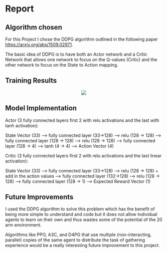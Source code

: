 # Report

## Algorithm chosen

For this Project I chose the DDPG algorithm outlined in the following paper https://arxiv.org/abs/1509.02971. 

The basic idea of DDPG is to have both an Actor network and a Critic Network that allows one network to focus on the Q-values (Critic) and the other network to focus on the State to Action mapping. 

## Training Results

<div style="text-align:center"><img src="/TrainingScores.gif" /></div>

## Model Implementation

Actor (3 fully connected layers first 2 with relu activations and the last with tanh activation):

State Vector (33) --> fully connected layer (33->128) --> relu (128 -> 128) --> fully connected layer (128 -> 128) --> relu (128 -> 128) --> fully connected layer (128 -> 4) --> tanh (4 -> 4) --> Action Vector (4)

Critic (3 fully connected layers first 2 with relu activations and the last linear activation):

State Vector (33) --> fully connected layer (33->128) --> relu (128 -> 128) + add in the action values -->  fully connected layer (132->128) --> relu (128 -> 128) --> fully connected layer (128 -> 1) --> Expected Reward Vector (1)

## Future Improvements

I used the DDPG algorithm to solve this problem which has the benefit of being more simple to understand and code but it does not allow individual agents to learn on their own and thus wastes some of the potential of the 20 arm environment.

Algorithms like PPO, A3C, and D4PG that use multiple (non-interacting, parallel) copies of the same agent to distribute the task of gathering experience would be a really interesting future improvement to this project.
